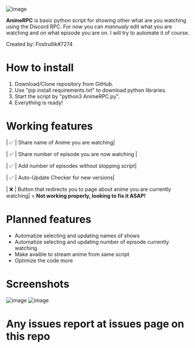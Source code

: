 ![image](https://user-images.githubusercontent.com/89812235/207422608-32d5c513-7827-403b-b78d-635e0eeee79d.png)

**AnimeRPC** is basic python script for showing other what are you watching using the Discord RPC. For now you can *mannualy* edit what you are watching and on what episode you are on. I will try to automate it of course.

Created by: Fostrullik#7274

# How to install
1. Download/Clone repository from GitHub.
2. Use "pip install requirements.txt" to download python libraries.
3. Start the script by "python3 AnimeRPC.py".
4. Everything is ready!

# Working features

| ✅ | Share name of Anime you are watching|

| ✅ | Share number of episode you are now watching |

| ✅ | Add number of episodes without stopping script|

| ✅ | Auto-Update Checker for new versions|

| ❌ | Button that redirects you to page about anime you are currently watching| = **Not working properly, looking to fix it ASAP!** 

# Planned features

 - Automatize selecting and updating names of shows
 - Automatize selecting and updating number of episode currently watching
 - Make avaible to stream anime from same script
 - Optimize the code more

# Screenshots
![image](https://user-images.githubusercontent.com/89812235/207422861-d1659f95-8e9b-4ddf-b0a7-21dcf5d6c67c.png)
![image](https://user-images.githubusercontent.com/89812235/207423750-315d72b5-3b1c-40f3-92ab-bbdceb9eb619.png)

# Any issues report at issues page on this repo

